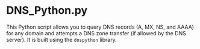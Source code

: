 # DNS_Python.py
This Python script allows you to query DNS records (A, MX, NS, and AAAA) for any domain and attempts a DNS zone transfer (if allowed by the DNS server). It is built using the `dnspython` library.

